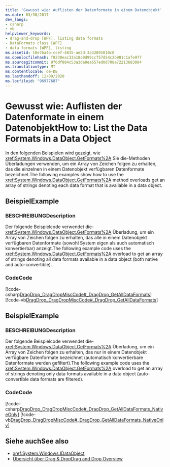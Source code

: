 ```yaml
---
title: 'Gewusst wie: Auflisten der Datenformate in einem Datenobjekt'
ms.date: 03/30/2017
dev_langs:
- csharp
- vb
helpviewer_keywords:
- drag-and-drop [WPF], listing data formats
- DataFormats class [WPF]
- data formats [WPF], listing
ms.assetid: 18e7ba4b-ccef-4815-ae2d-3a32891010c0
ms.openlocfilehash: f8230eac33a18a0d99cc757d54c2b901c1afe977
ms.sourcegitcommit: 9f6df084c53a3da0ea657ed0d708a72213683084
ms.translationtype: MT
ms.contentlocale: de-DE
ms.lasthandoff: 12/09/2020
ms.locfileid: "96977687"
---
```

# <a name="how-to-list-the-data-formats-in-a-data-object"></a><span data-ttu-id="9a78c-102">Gewusst wie: Auflisten der Datenformate in einem Datenobjekt</span><span class="sxs-lookup"><span data-stu-id="9a78c-102">How to: List the Data Formats in a Data Object</span></span>
<span data-ttu-id="9a78c-103">In den folgenden Beispielen wird gezeigt, wie <xref:System.Windows.DataObject.GetFormats%2A> Sie die-Methoden Überladungen verwenden, um ein Array von Zeichen folgen zu erhalten, das die einzelnen in einem Datenobjekt verfügbaren Datenformate bezeichnet.</span><span class="sxs-lookup"><span data-stu-id="9a78c-103">The following examples show how to use the <xref:System.Windows.DataObject.GetFormats%2A> method overloads get an array of strings denoting each data format that is available in a data object.</span></span>  
  
## <a name="example"></a><span data-ttu-id="9a78c-104">Beispiel</span><span class="sxs-lookup"><span data-stu-id="9a78c-104">Example</span></span>  
  
### <a name="description"></a><span data-ttu-id="9a78c-105">BESCHREIBUNG</span><span class="sxs-lookup"><span data-stu-id="9a78c-105">Description</span></span>  
 <span data-ttu-id="9a78c-106">Der folgende Beispielcode verwendet die- <xref:System.Windows.DataObject.GetFormats%2A> Überladung, um ein Array von Zeichen folgen zu erhalten, das alle in einem Datenobjekt verfügbaren Datenformate (sowohl System eigen als auch automatisch konvertierbar) anzeigt.</span><span class="sxs-lookup"><span data-stu-id="9a78c-106">The following example code uses the <xref:System.Windows.DataObject.GetFormats%2A> overload to get an array of strings denoting all data formats available in a data object (both native and auto-convertible).</span></span>  
  
### <a name="code"></a><span data-ttu-id="9a78c-107">Code</span><span class="sxs-lookup"><span data-stu-id="9a78c-107">Code</span></span>  
 [!code-csharp[DragDrop_DragDropMiscCode#_DragDrop_GetAllDataFormats](~/samples/snippets/csharp/VS_Snippets_Wpf/DragDrop_DragDropMiscCode/CSharp/Window1.xaml.cs#_dragdrop_getalldataformats)]
 [!code-vb[DragDrop_DragDropMiscCode#_DragDrop_GetAllDataFormats](~/samples/snippets/visualbasic/VS_Snippets_Wpf/DragDrop_DragDropMiscCode/visualbasic/window1.xaml.vb#_dragdrop_getalldataformats)]  
  
## <a name="example"></a><span data-ttu-id="9a78c-108">Beispiel</span><span class="sxs-lookup"><span data-stu-id="9a78c-108">Example</span></span>  
  
### <a name="description"></a><span data-ttu-id="9a78c-109">BESCHREIBUNG</span><span class="sxs-lookup"><span data-stu-id="9a78c-109">Description</span></span>  
 <span data-ttu-id="9a78c-110">Der folgende Beispielcode verwendet die- <xref:System.Windows.DataObject.GetFormats%2A> Überladung, um ein Array von Zeichen folgen zu erhalten, das nur in einem Datenobjekt verfügbare Datenformate bezeichnet (automatisch konvertierbare Datenformate werden gefiltert).</span><span class="sxs-lookup"><span data-stu-id="9a78c-110">The following example code uses the <xref:System.Windows.DataObject.GetFormats%2A> overload to get an array of strings denoting only data formats available in a data object (auto-convertible data formats are filtered).</span></span>  
  
### <a name="code"></a><span data-ttu-id="9a78c-111">Code</span><span class="sxs-lookup"><span data-stu-id="9a78c-111">Code</span></span>  
 [!code-csharp[DragDrop_DragDropMiscCode#_DragDrop_GetAllDataFormats_NativeOnly](~/samples/snippets/csharp/VS_Snippets_Wpf/DragDrop_DragDropMiscCode/CSharp/Window1.xaml.cs#_dragdrop_getalldataformats_nativeonly)]
 [!code-vb[DragDrop_DragDropMiscCode#_DragDrop_GetAllDataFormats_NativeOnly](~/samples/snippets/visualbasic/VS_Snippets_Wpf/DragDrop_DragDropMiscCode/visualbasic/window1.xaml.vb#_dragdrop_getalldataformats_nativeonly)]  
  
## <a name="see-also"></a><span data-ttu-id="9a78c-112">Siehe auch</span><span class="sxs-lookup"><span data-stu-id="9a78c-112">See also</span></span>

- <xref:System.Windows.IDataObject>
- [<span data-ttu-id="9a78c-113">Übersicht über Drag &amp; Drop</span><span class="sxs-lookup"><span data-stu-id="9a78c-113">Drag and Drop Overview</span></span>](drag-and-drop-overview.md)
